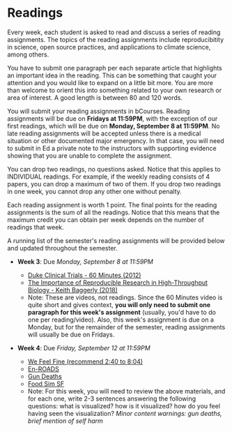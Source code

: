 # Readings

Every week, each student is asked to read and discuss a series of reading assignments. The topics of the reading assignments include reproducibitity in science, open source practices, and applications to climate science, among others. 

You have to submit one paragraph per each separate article that highlights an important idea in the reading. This can be something that caught your attention and you would like to expand on a little bit more. You are more than welcome to orient this into something related to your own research or area of interest. A good length is between 80 and 120 words.

You will submit your reading assignments in bCourses. Reading assignments will be due on **Fridays at 11:59PM**, with the exception of our first readings, which will be due on **Monday, September 8 at 11:59PM**. No late reading assignments will be accepted unless there is a medical situation or other documented major emergency. In that case, you will need to submit in Ed a private note to the instructors with supporting evidence showing that you are unable to complete the assignment. 

You can drop two readings, no questions asked. Notice that this applies to INDIVIDUAL readings. For example, if the weekly reading consists of 4 papers, you can drop a maximum of two of them. If you drop two readings in one week, you cannot drop any other one without penalty. 

Each reading assignment is worth 1 point. The final points for the reading assignments is the sum of all the readings. Notice that this means that the maximum credit you can obtain per week depends on the number of readings that week.
    
A running list of the semester's reading assignments will be provided below and updated throughout the semester.

+ **Week 3**: Due *Monday, September 8 at 11:59PM*
    - [Duke Clinical Trials - 60 Minutes (2012)](https://www.youtube.com/watch?v=W5sZTNPMQRM&ab_channel=HensonFuerst)
    - [The Importance of Reproducible Research in High-Throughput Biology - Keith Baggerly (2018)](https://www.youtube.com/watch?v=8QJfNS7XXwA&ab_channel=UWVideo)
    - Note: These are videos, not readings. Since the 60 Minutes video is quite short and gives context, **you will only need to submit one paragraph for this week's assignment** (usually, you'd have to do one per reading/video). Also, this week's assignment is due on a Monday, but for the remainder of the semester, reading assignments will usually be due on Fridays.

+ **Week 4**: Due *Friday, September 12 at 11:59PM*
    - [We Feel Fine (recommend 2:40 to 8:04)](https://www.ted.com/talks/jonathan_harris_the_web_s_secret_stories/details%20.)
    - [En-ROADS](https://en-roads.climateinteractive.org/scenario.html?v=25.8.0)
    - [Gun Deaths](https://guns.periscopic.com/)
    - [Food Sim SF](https://foodsimsf.com/)
    - Note: For this week, you will need to review the above materials, and for each one, write 2-3 sentences answering the following questions: what is visualized? how is it visualized? how do you feel having seen the visualization? *Minor content warnings: gun deaths, brief mention of self harm*
    